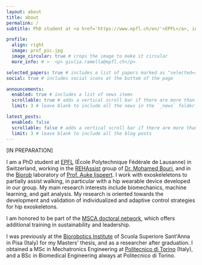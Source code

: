```yaml
---
layout: about
title: about
permalink: /
subtitle: PhD student at <a href='https://www.epfl.ch/en/'>EPFL</a>, interested in wearable robotics and AI.

profile:
  align: right
  image: prof_pic.jpg
  image_circular: true # crops the image to make it circular
  more_info: # >  <p> giulia.ramella@epfl.ch</p>

selected_papers: true # includes a list of papers marked as "selected={true}"
social: true # includes social icons at the bottom of the page

announcements:
  enabled: true # includes a list of news items
  scrollable: true # adds a vertical scroll bar if there are more than 3 news items
  limit: 3 # leave blank to include all the news in the `_news` folder

latest_posts:
  enabled: false
  scrollable: false # adds a vertical scroll bar if there are more than 3 new posts items
  limit: 3 # leave blank to include all the blog posts
---
```


[IN PREPARATION]

I am a PhD student at [EPFL](https://www.epfl.ch/) (École Polytechnique Fédérale de Lausanne) in Switzerland, working in the [REHAssist](https://www.epfl.ch/labs/biorob/rehassist/) group of [Dr. Mohamed Bouri](https://scholar.google.com/citations?user=NjhGHu0AAAAJ&hl=de&oi=ao), and in the [Biorob](https://www.epfl.ch/labs/biorob/) laboratory of [Prof. Auke Ijspeert](https://scholar.google.com/citations?user=ViYx9vMAAAAJ&hl=de&oi=ao). I work with exoskeleletons to partially assist walking, in particular with a hip wearable device developed in our group. My main research interests include biomechanics, machine learning, and gait analysis. My research is oriented towards the development and validation of individualized and adaptive control strategies for hip exoskeletons.

I am honored to be part of the [MSCA doctoral network](https://marie-sklodowska-curie-actions.ec.europa.eu/about-msca), which offers additional training in sustainability and leadership.

I was previously at the [Biorobotics Institute](https://www.santannapisa.it/en/institute/biorobotics/about-us) of Scuola Superiore Sant'Anna in Pisa (Italy) for my Masters' thesis, and as a researcher after graduation. I obtained a MSc in Mechatronics Engineering at [Politecnico di Torino](https://www.polito.it/en) (Italy), and a BSc in Biomedical Engineering always at Politecnico di Torino.
